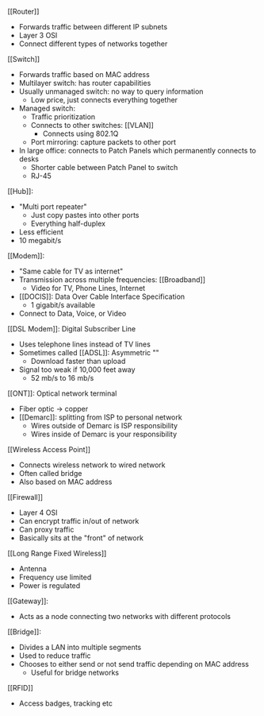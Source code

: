
[[Router]]
- Forwards traffic between different IP subnets
- Layer 3 OSI
- Connect different types of networks together

[[Switch]]
- Forwards traffic based on MAC address
- Multilayer switch: has router capabilities
- Usually unmanaged switch: no way to query information
	- Low price, just connects everything together
- Managed switch:
	- Traffic prioritization
	- Connects to other switches: [[VLAN]]
		- Connects using 802.1Q
	- Port mirroring: capture packets to other port
- In large office: connects to Patch Panels which permanently connects to desks
	- Shorter cable between Patch Panel to switch
	- RJ-45

[[Hub]]:
- "Multi port repeater"
	- Just copy pastes into other ports
	- Everything half-duplex
- Less efficient
- 10 megabit/s

[[Modem]]:
- "Same cable for TV as internet"
- Transmission across multiple frequencies: [[Broadband]]
	- Video for TV, Phone Lines, Internet
- [[DOCIS]]: Data Over Cable Interface Specification
	- 1 gigabit/s available
- Connect to Data, Voice, or Video

[[DSL Modem]]: Digital Subscriber Line
- Uses telephone lines instead of TV lines 
- Sometimes called [[ADSL]]: Asymmetric ""
	- Download faster than upload 
- Signal too weak if 10,000 feet away
	- 52 mb/s to 16 mb/s 

[[ONT]]: Optical network terminal
- Fiber optic -> copper
- [[Demarc]]: splitting from ISP to personal network
	- Wires outside of Demarc is ISP responsibility
	- Wires inside of Demarc is your responsibility

[[Wireless Access Point]]
- Connects wireless network to wired network
- Often called bridge
- Also based on MAC address

[[Firewall]]
- Layer 4 OSI
- Can encrypt traffic in/out of network
- Can proxy traffic
- Basically sits at the "front" of network

[[Long Range Fixed Wireless]]
- Antenna
- Frequency use limited
- Power is regulated

[[Gateway]]:
- Acts as a node connecting two networks with different protocols

[[Bridge]]:
- Divides a LAN into multiple segments
- Used to reduce traffic
- Chooses to either send or not send traffic depending on MAC address
	- Useful for bridge networks

[[RFID]]
- Access badges, tracking etc

